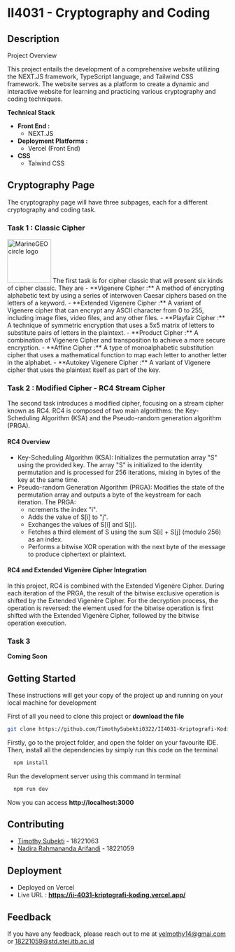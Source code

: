 # II4031 - Cryptography and Coding 

## Description
Project Overview

This project entails the development of a comprehensive website utilizing the NEXT.JS framework, TypeScript language, and Tailwind CSS framework. The website serves as a platform to create a dynamic and interactive website for learning and practicing various cryptography and coding techniques.

**Technical Stack**

- **Front End :** 
    - NEXT.JS
- **Deployment Platforms :**
    - Vercel (Front End)
- **CSS**
    - Taiwind CSS




## Cryptography Page
The cryptography page will have three subpages, each for a different cryptography and coding task. 

### Task 1 : Classic Cipher
<img src="/assets/img/MarineGEO_logo.png" alt="MarineGEO circle logo" style="height: 100px; width:100px;"/>
The first task is for cipher classic that will present six kinds of cipher classic. They are
- **Vigenere Cipher :** A method of encrypting alphabetic text by using a series of interwoven Caesar ciphers based on the letters of a keyword.
- **Extended Vigenere Cipher :** A variant of Vigenere cipher that can encrypt any ASCII character from 0 to 255, including image files, video files, and any other files.
- **Playfair Cipher :** A technique of symmetric encryption that uses a 5x5 matrix of letters to substitute pairs of letters in the plaintext.
- **Product Cipher :** A combination of Vigenere Cipher and transposition to achieve a more secure encryption.
- **Affine Cipher :** A type of monoalphabetic substitution cipher that uses a mathematical function to map each letter to another letter in the alphabet.
- **Autokey Vigenere Cipher :** A variant of Vigenere cipher that uses the plaintext itself as part of the key.

### Task 2 : Modified Cipher - RC4 Stream Cipher
The second task introduces a modified cipher, focusing on a stream cipher known as RC4. RC4 is composed of two main algorithms: the Key-Scheduling Algorithm (KSA) and the Pseudo-random generation algorithm (PRGA).

#### RC4 Overview
- Key-Scheduling Algorithm (KSA): Initializes the permutation array "S" using the provided key. The array "S" is initialized to the identity permutation and is processed for 256 iterations, mixing in bytes of the key at the same time.
- Pseudo-random Generation Algorithm (PRGA): Modifies the state of the permutation array and outputs a byte of the keystream for each iteration. The PRGA:
    - ncrements the index "i".
    - Adds the value of S[i] to "j".
    - Exchanges the values of S[i] and S[j].
    - Fetches a third element of S using the sum S[i] + S[j] (modulo 256) as an index.
    - Performs a bitwise XOR operation with the next byte of the message to produce ciphertext or plaintext.

#### RC4 and Extended Vigenère Cipher Integration
In this project, RC4 is combined with the Extended Vigenère Cipher. During each iteration of the PRGA, the result of the bitwise exclusive operation is shifted by the Extended Vigenère Cipher. For the decryption process, the operation is reversed: the element used for the bitwise operation is first shifted with the Extended Vigenère Cipher, followed by the bitwise operation execution.



### Task 3
**Coming Soon**
## Getting Started

These instructions will get your copy of the project up and running on your local machine for development

First of all you need to clone this project or **download the file**

```bash
git clone https://github.com/TimothySubekti0322/II4031-Kriptografi-Koding
```

Firstly, go to the project folder, and open the folder on your favourite IDE. Then, install all the dependencies by simply run this code on the terminal

```bash
  npm install
```

Run the development server using this command in terminal

```bash
  npm run dev
```

Now you can access **http://localhost:3000**


## Contributing

- [Timothy Subekti](https://github.com/TimothySubekti0322) - 18221063
- [Nadira Rahmananda Arifandi](https://github.com/nadiraaraa) - 18221059
## Deployment
- Deployed on Vercel
- Live URL : **https://ii-4031-kriptografi-koding.vercel.app/**




## Feedback

If you have any feedback, please reach out to me at velmothy14@gmai.com or 18221059@std.stei.itb.ac.id
